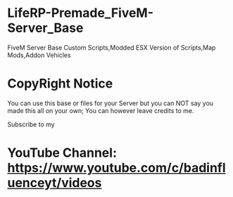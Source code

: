 # LifeRP-Premade_FiveM-Server_Base
FiveM Server Base Custom Scripts,Modded ESX Version of Scripts,Map Mods,Addon Vehicles

# CopyRight Notice
You can use this base or files for your Server 
 but you can NOT say you made this all on your own; You can however
 leave credits to me.
 
 Subscribe to my 
 # YouTube Channel: https://www.youtube.com/c/badinfluenceyt/videos
